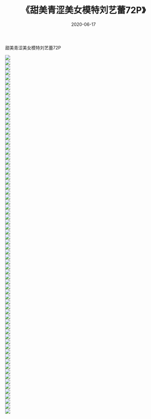 ﻿---
layout: post
title:  《甜美青涩美女模特刘艺蕾72P》
date:   2020-06-17
img: http://img.660000.xyz/Sharelink/性感/2020/甜美青涩美女模特刘艺蕾72P/000.jpg
categories: [美女, 清纯, 唯美]
---

甜美青涩美女模特刘艺蕾72P

  ![](http://img.660000.xyz/Sharelink/性感/2020/甜美青涩美女模特刘艺蕾72P/001.jpg) <br> ![](http://img.660000.xyz/Sharelink/性感/2020/甜美青涩美女模特刘艺蕾72P/002.jpg) <br> ![](http://img.660000.xyz/Sharelink/性感/2020/甜美青涩美女模特刘艺蕾72P/003.jpg) <br> ![](http://img.660000.xyz/Sharelink/性感/2020/甜美青涩美女模特刘艺蕾72P/004.jpg) <br> ![](http://img.660000.xyz/Sharelink/性感/2020/甜美青涩美女模特刘艺蕾72P/005.jpg) <br> ![](http://img.660000.xyz/Sharelink/性感/2020/甜美青涩美女模特刘艺蕾72P/006.jpg) <br> ![](http://img.660000.xyz/Sharelink/性感/2020/甜美青涩美女模特刘艺蕾72P/007.jpg) <br> ![](http://img.660000.xyz/Sharelink/性感/2020/甜美青涩美女模特刘艺蕾72P/008.jpg) <br> ![](http://img.660000.xyz/Sharelink/性感/2020/甜美青涩美女模特刘艺蕾72P/009.jpg) <br> ![](http://img.660000.xyz/Sharelink/性感/2020/甜美青涩美女模特刘艺蕾72P/010.jpg) <br> ![](http://img.660000.xyz/Sharelink/性感/2020/甜美青涩美女模特刘艺蕾72P/011.jpg) <br> ![](http://img.660000.xyz/Sharelink/性感/2020/甜美青涩美女模特刘艺蕾72P/012.jpg) <br> ![](http://img.660000.xyz/Sharelink/性感/2020/甜美青涩美女模特刘艺蕾72P/013.jpg) <br> ![](http://img.660000.xyz/Sharelink/性感/2020/甜美青涩美女模特刘艺蕾72P/014.jpg) <br> ![](http://img.660000.xyz/Sharelink/性感/2020/甜美青涩美女模特刘艺蕾72P/015.jpg) <br> ![](http://img.660000.xyz/Sharelink/性感/2020/甜美青涩美女模特刘艺蕾72P/016.jpg) <br> ![](http://img.660000.xyz/Sharelink/性感/2020/甜美青涩美女模特刘艺蕾72P/017.jpg) <br> ![](http://img.660000.xyz/Sharelink/性感/2020/甜美青涩美女模特刘艺蕾72P/018.jpg) <br> ![](http://img.660000.xyz/Sharelink/性感/2020/甜美青涩美女模特刘艺蕾72P/019.jpg) <br> ![](http://img.660000.xyz/Sharelink/性感/2020/甜美青涩美女模特刘艺蕾72P/020.jpg) <br> ![](http://img.660000.xyz/Sharelink/性感/2020/甜美青涩美女模特刘艺蕾72P/021.jpg) <br> ![](http://img.660000.xyz/Sharelink/性感/2020/甜美青涩美女模特刘艺蕾72P/022.jpg) <br> ![](http://img.660000.xyz/Sharelink/性感/2020/甜美青涩美女模特刘艺蕾72P/023.jpg) <br> ![](http://img.660000.xyz/Sharelink/性感/2020/甜美青涩美女模特刘艺蕾72P/024.jpg) <br> ![](http://img.660000.xyz/Sharelink/性感/2020/甜美青涩美女模特刘艺蕾72P/025.jpg) <br> ![](http://img.660000.xyz/Sharelink/性感/2020/甜美青涩美女模特刘艺蕾72P/026.jpg) <br> ![](http://img.660000.xyz/Sharelink/性感/2020/甜美青涩美女模特刘艺蕾72P/027.jpg) <br> ![](http://img.660000.xyz/Sharelink/性感/2020/甜美青涩美女模特刘艺蕾72P/028.jpg) <br> ![](http://img.660000.xyz/Sharelink/性感/2020/甜美青涩美女模特刘艺蕾72P/029.jpg) <br> ![](http://img.660000.xyz/Sharelink/性感/2020/甜美青涩美女模特刘艺蕾72P/030.jpg) <br> ![](http://img.660000.xyz/Sharelink/性感/2020/甜美青涩美女模特刘艺蕾72P/031.jpg) <br> ![](http://img.660000.xyz/Sharelink/性感/2020/甜美青涩美女模特刘艺蕾72P/032.jpg) <br> ![](http://img.660000.xyz/Sharelink/性感/2020/甜美青涩美女模特刘艺蕾72P/033.jpg) <br> ![](http://img.660000.xyz/Sharelink/性感/2020/甜美青涩美女模特刘艺蕾72P/034.jpg) <br> ![](http://img.660000.xyz/Sharelink/性感/2020/甜美青涩美女模特刘艺蕾72P/035.jpg) <br> ![](http://img.660000.xyz/Sharelink/性感/2020/甜美青涩美女模特刘艺蕾72P/036.jpg) <br> ![](http://img.660000.xyz/Sharelink/性感/2020/甜美青涩美女模特刘艺蕾72P/037.jpg) <br> ![](http://img.660000.xyz/Sharelink/性感/2020/甜美青涩美女模特刘艺蕾72P/038.jpg) <br> ![](http://img.660000.xyz/Sharelink/性感/2020/甜美青涩美女模特刘艺蕾72P/039.jpg) <br> ![](http://img.660000.xyz/Sharelink/性感/2020/甜美青涩美女模特刘艺蕾72P/040.jpg) <br> ![](http://img.660000.xyz/Sharelink/性感/2020/甜美青涩美女模特刘艺蕾72P/041.jpg) <br> ![](http://img.660000.xyz/Sharelink/性感/2020/甜美青涩美女模特刘艺蕾72P/042.jpg) <br> ![](http://img.660000.xyz/Sharelink/性感/2020/甜美青涩美女模特刘艺蕾72P/043.jpg) <br> ![](http://img.660000.xyz/Sharelink/性感/2020/甜美青涩美女模特刘艺蕾72P/044.jpg) <br> ![](http://img.660000.xyz/Sharelink/性感/2020/甜美青涩美女模特刘艺蕾72P/045.jpg) <br> ![](http://img.660000.xyz/Sharelink/性感/2020/甜美青涩美女模特刘艺蕾72P/046.jpg) <br> ![](http://img.660000.xyz/Sharelink/性感/2020/甜美青涩美女模特刘艺蕾72P/047.jpg) <br> ![](http://img.660000.xyz/Sharelink/性感/2020/甜美青涩美女模特刘艺蕾72P/048.jpg) <br> ![](http://img.660000.xyz/Sharelink/性感/2020/甜美青涩美女模特刘艺蕾72P/049.jpg) <br> ![](http://img.660000.xyz/Sharelink/性感/2020/甜美青涩美女模特刘艺蕾72P/050.jpg) <br> ![](http://img.660000.xyz/Sharelink/性感/2020/甜美青涩美女模特刘艺蕾72P/051.jpg) <br> ![](http://img.660000.xyz/Sharelink/性感/2020/甜美青涩美女模特刘艺蕾72P/052.jpg) <br> ![](http://img.660000.xyz/Sharelink/性感/2020/甜美青涩美女模特刘艺蕾72P/053.jpg) <br> ![](http://img.660000.xyz/Sharelink/性感/2020/甜美青涩美女模特刘艺蕾72P/054.jpg) <br> ![](http://img.660000.xyz/Sharelink/性感/2020/甜美青涩美女模特刘艺蕾72P/055.jpg) <br> ![](http://img.660000.xyz/Sharelink/性感/2020/甜美青涩美女模特刘艺蕾72P/056.jpg) <br> ![](http://img.660000.xyz/Sharelink/性感/2020/甜美青涩美女模特刘艺蕾72P/057.jpg) <br> ![](http://img.660000.xyz/Sharelink/性感/2020/甜美青涩美女模特刘艺蕾72P/058.jpg) <br> ![](http://img.660000.xyz/Sharelink/性感/2020/甜美青涩美女模特刘艺蕾72P/059.jpg) <br> ![](http://img.660000.xyz/Sharelink/性感/2020/甜美青涩美女模特刘艺蕾72P/060.jpg) <br> ![](http://img.660000.xyz/Sharelink/性感/2020/甜美青涩美女模特刘艺蕾72P/061.jpg) <br> ![](http://img.660000.xyz/Sharelink/性感/2020/甜美青涩美女模特刘艺蕾72P/062.jpg) <br> ![](http://img.660000.xyz/Sharelink/性感/2020/甜美青涩美女模特刘艺蕾72P/063.jpg) <br> ![](http://img.660000.xyz/Sharelink/性感/2020/甜美青涩美女模特刘艺蕾72P/064.jpg) <br> ![](http://img.660000.xyz/Sharelink/性感/2020/甜美青涩美女模特刘艺蕾72P/065.jpg) <br> ![](http://img.660000.xyz/Sharelink/性感/2020/甜美青涩美女模特刘艺蕾72P/066.jpg) <br> ![](http://img.660000.xyz/Sharelink/性感/2020/甜美青涩美女模特刘艺蕾72P/067.jpg) <br> ![](http://img.660000.xyz/Sharelink/性感/2020/甜美青涩美女模特刘艺蕾72P/068.jpg) <br> ![](http://img.660000.xyz/Sharelink/性感/2020/甜美青涩美女模特刘艺蕾72P/069.jpg) <br> ![](http://img.660000.xyz/Sharelink/性感/2020/甜美青涩美女模特刘艺蕾72P/070.jpg) <br> ![](http://img.660000.xyz/Sharelink/性感/2020/甜美青涩美女模特刘艺蕾72P/071.jpg) <br> ![](http://img.660000.xyz/Sharelink/性感/2020/甜美青涩美女模特刘艺蕾72P/072.jpg) <br>